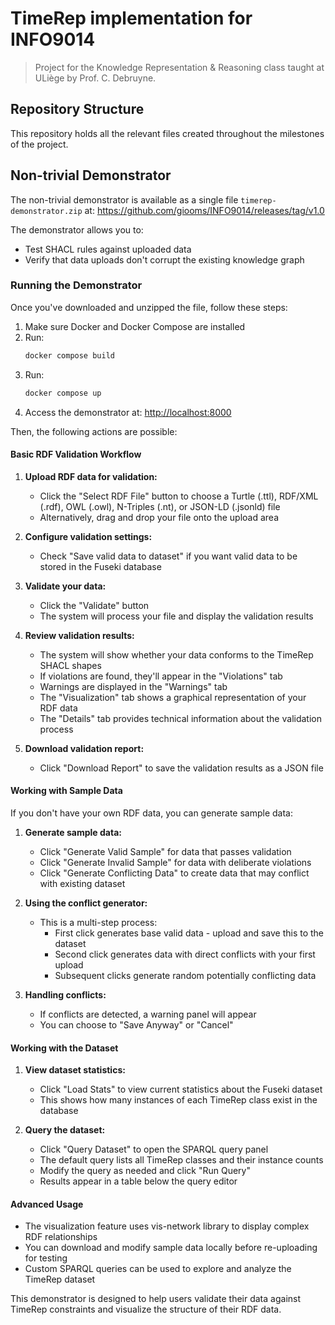 # TimeRep implementation for INFO9014
> Project for the Knowledge Representation & Reasoning class taught at ULiège by Prof. C. Debruyne.

## Repository Structure

This repository holds all the relevant files created throughout the milestones of the project.

## Non-trivial Demonstrator

The non-trivial demonstrator is available as a single file `timerep-demonstrator.zip` at:
https://github.com/giooms/INFO9014/releases/tag/v1.0

The demonstrator allows you to:

- Test SHACL rules against uploaded data
- Verify that data uploads don't corrupt the existing knowledge graph

### Running the Demonstrator

Once you've downloaded and unzipped the file, follow these steps:

1. Make sure Docker and Docker Compose are installed
2. Run:
   ```bash
   docker compose build
   ```
3. Run: 
   ```bash
   docker compose up
   ```
4. Access the demonstrator at: [http://localhost:8000](http://localhost:8000)

Then, the following actions are possible: 

#### Basic RDF Validation Workflow

1. **Upload RDF data for validation:**

   - Click the "Select RDF File" button to choose a Turtle (.ttl), RDF/XML (.rdf), OWL (.owl), N-Triples (.nt), or JSON-LD (.jsonld) file
   - Alternatively, drag and drop your file onto the upload area

2. **Configure validation settings:**

   - Check "Save valid data to dataset" if you want valid data to be stored in the Fuseki database

3. **Validate your data:**

    - Click the "Validate" button
    - The system will process your file and display the validation results

4. **Review validation results:**

    - The system will show whether your data conforms to the TimeRep SHACL shapes
    - If violations are found, they'll appear in the "Violations" tab
    - Warnings are displayed in the "Warnings" tab
    - The "Visualization" tab shows a graphical representation of your RDF data
    - The "Details" tab provides technical information about the validation process

5. **Download validation report:**

   - Click "Download Report" to save the validation results as a JSON file

#### Working with Sample Data

If you don't have your own RDF data, you can generate sample data:

1. **Generate sample data:**

    - Click "Generate Valid Sample" for data that passes validation
    - Click "Generate Invalid Sample" for data with deliberate violations
    - Click "Generate Conflicting Data" to create data that may conflict with existing dataset

2. **Using the conflict generator:**

   - This is a multi-step process:
     - First click generates base valid data - upload and save this to the dataset
     - Second click generates data with direct conflicts with your first upload
     - Subsequent clicks generate random potentially conflicting data

3. **Handling conflicts:**

    - If conflicts are detected, a warning panel will appear
    - You can choose to "Save Anyway" or "Cancel"

#### Working with the Dataset

1. **View dataset statistics:**

    - Click "Load Stats" to view current statistics about the Fuseki dataset
    - This shows how many instances of each TimeRep class exist in the database

2. **Query the dataset:**

    - Click "Query Dataset" to open the SPARQL query panel
    - The default query lists all TimeRep classes and their instance counts
    - Modify the query as needed and click "Run Query"
    - Results appear in a table below the query editor

#### Advanced Usage

- The visualization feature uses vis-network library to display complex RDF relationships
- You can download and modify sample data locally before re-uploading for testing
- Custom SPARQL queries can be used to explore and analyze the TimeRep dataset

This demonstrator is designed to help users validate their data against TimeRep constraints and visualize the structure of their RDF data.